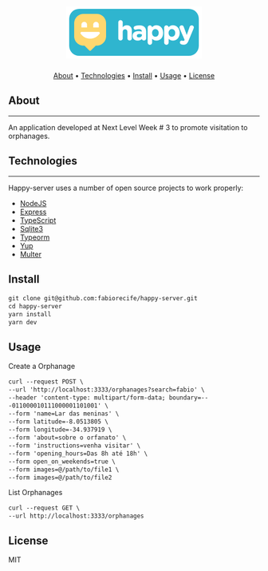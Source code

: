 <h1 align="center">
  <img  alt="happy logo" src=".github/happy-logo2.png">
</h1>



<p align="center">
 <a href="#about">About</a> •
 <a href="#Technologies">Technologies</a> • 
 <a href="#Install">Install</a> • 
 <a href="#Usage">Usage</a> • 
 <a href="#License">License</a>
 </p>

##  About
---
An application developed at Next Level Week # 3 to promote visitation to orphanages.


##  Technologies
---
Happy-server uses a number of open source projects to work properly:

- [NodeJS](https://nodejs.org/)
- [Express](https://expressjs.com/)
- [TypeScript](https://www.typescriptlang.org/)
- [Sqlite3](https://www.sqlite.org/index.html)
- [Typeorm](https://typeorm.io/)
- [Yup](https://github.com/jquense/yup)
- [Multer](https://github.com/expressjs/multer)

## Install

    git clone git@github.com:fabiorecife/happy-server.git
    cd happy-server
    yarn install
    yarn dev


## Usage

Create a Orphanage

    curl --request POST \
    --url 'http://localhost:3333/orphanages?search=fabio' \
    --header 'content-type: multipart/form-data; boundary=---011000010111000001101001' \
    --form 'name=Lar das meninas' \
    --form latitude=-8.0513805 \
    --form longitude=-34.937919 \
    --form 'about=sobre o orfanato' \
    --form 'instructions=venha visitar' \
    --form 'opening_hours=Das 8h até 18h' \
    --form open_on_weekends=true \
    --form images=@/path/to/file1 \
    --form images=@/path/to/file2    

List Orphanages

    curl --request GET \
    --url http://localhost:3333/orphanages



## License

MIT